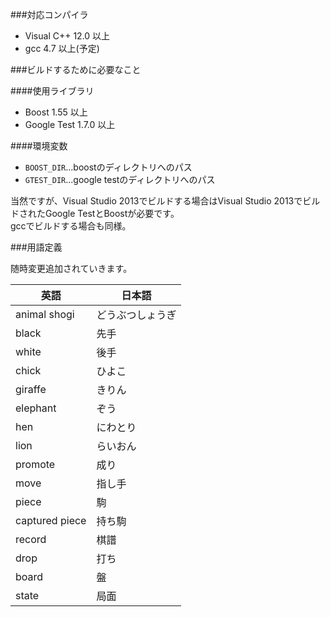 ###対応コンパイラ

* Visual C++ 12.0 以上
* gcc 4.7 以上(予定)

###ビルドするために必要なこと

####使用ライブラリ

* Boost 1.55 以上
* Google Test 1.7.0 以上

####環境変数

* `BOOST_DIR`...boostのディレクトリへのパス
* `GTEST_DIR`...google testのディレクトリへのパス

当然ですが、Visual Studio 2013でビルドする場合はVisual Studio 2013でビルドされたGoogle TestとBoostが必要です。  
gccでビルドする場合も同様。

###用語定義

随時変更追加されていきます。

|英語            |日本語         |
|---------------|---------------|
|animal shogi   |どうぶつしょうぎ     |
|black          |先手           |
|white          |後手           |
|chick          |ひよこ           |
|giraffe        |きりん           |
|elephant       |ぞう            |
|hen            |にわとり         |
|lion           |らいおん         |
|promote        |成り            |
|move           |指し手          |
|piece          |駒             |
|captured piece |持ち駒          |
|record         |棋譜           |
|drop           |打ち           |
|board          |盤            |
|state          |局面          |
